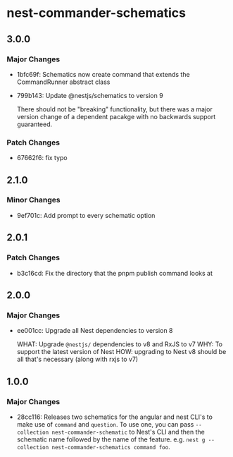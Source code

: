 # nest-commander-schematics

## 3.0.0

### Major Changes

- 1bfc69f: Schematics now create command that extends the CommandRunner abstract class

- 799b143: Update @nestjs/schematics to version 9

  There should not be "breaking" functionality, but there was a major version change of a dependent
  pacakge with no backwards support guaranteed.

### Patch Changes

- 67662f6: fix typo

## 2.1.0

### Minor Changes

- 9ef701c: Add prompt to every schematic option

## 2.0.1

### Patch Changes

- b3c16cd: Fix the directory that the pnpm publish command looks at

## 2.0.0

### Major Changes

- ee001cc: Upgrade all Nest dependencies to version 8

  WHAT: Upgrade `@nestjs/` dependencies to v8 and RxJS to v7 WHY: To support the latest version of
  Nest HOW: upgrading to Nest v8 should be all that's necessary (along with rxjs to v7)

## 1.0.0

### Major Changes

- 28cc116: Releases two schematics for the angular and nest CLI's to make use of `command` and
  `question`. To use one, you can pass `--collection nest-commander-schematic` to Nest's CLI and
  then the schematic name followed by the name of the feature. e.g.
  `nest g --collection nest-commander-schematics command foo`.
